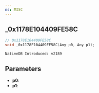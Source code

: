 ```yaml
---
ns: MISC
---
```

## _0x1178E104409FE58C

```c
// 0x1178E104409FE58C
void _0x1178E104409FE58C(Any p0, Any p1);
```

```
NativeDB Introduced: v2189
```

## Parameters
* **p0**:
* **p1**:
